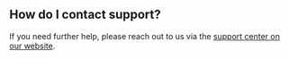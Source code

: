 ## <a name="support"></a> How do I contact support?

If you need further help, please reach out to us via the [support center on our website](https://www.wpaiplugins.dev/contact/).
